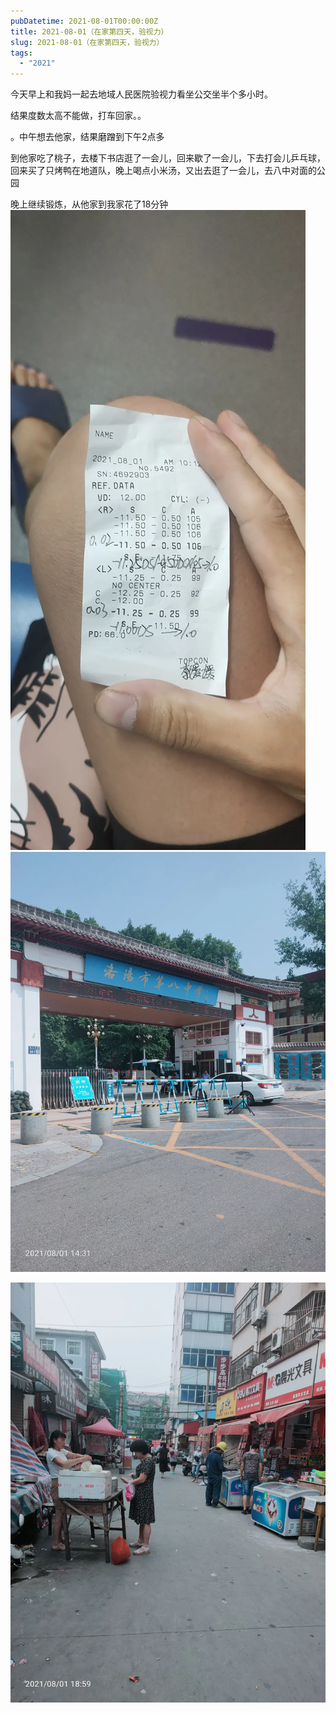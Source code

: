 ```yaml
---
pubDatetime: 2021-08-01T00:00:00Z
title: 2021-08-01（在家第四天，验视力）
slug: 2021-08-01（在家第四天，验视力）
tags:
  - "2021"
---
```


今天早上和我妈一起去地域人民医院验视力看坐公交坐半个多小时。

结果度数太高不能做，打车回家。。

。中午想去他家，结果磨蹭到下午2点多

到他家吃了桃子，去楼下书店逛了一会儿，回来歇了一会儿，下去打会儿乒乓球，回来买了只烤鸭在地道队，晚上喝点小米汤，又出去逛了一会儿，去八中对面的公园

晚上继续锻炼，从他家到我家花了18分钟
![](../../img/6904315-4d0385db34cdd7e1.jpg)
![](../../img/6904315-c0749e61c5c1430f.jpg)

![](../../img/6904315-9edd9a55722128f7.jpg)
